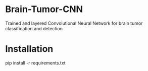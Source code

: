 # Brain-Tumor-CNN
Trained and layered Convolutional Neural Network for brain tumor classification and detection

# Installation 
pip install -r requirements.txt

